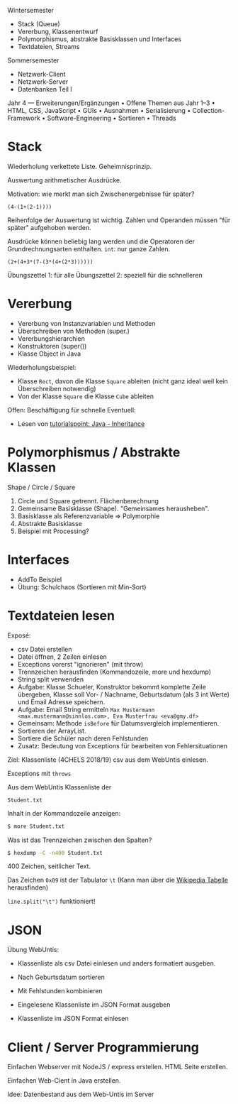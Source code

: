 
Wintersemester

- Stack (Queue)
- Vererbung, Klassenentwurf
- Polymorphismus, abstrakte Basisklassen und Interfaces
- Textdateien, Streams

Sommersemester

- Netzwerk-Client
- Netzwerk-Server
- Datenbanken Teil I

Jahr 4 — Erweiterungen/Ergänzungen
• Offene Themen aus Jahr 1–3 • HTML, CSS, JavaScript • GUIs • Ausnahmen • Serialisierung • Collection- Framework • Software-Engineering • Sortieren • Threads


# Stack

Wiederholung verkettete Liste. Geheimnisprinzip.

Auswertung arithmetischer Ausdrücke. 

Motivation: wie merkt man sich Zwischenergebnisse für später?


```
(4-(1+(2-1))))
```

Reihenfolge der Auswertung ist wichtig.
Zahlen und Operanden müssen "für später" aufgehoben werden.

Ausdrücke können beliebig lang werden und die Operatoren der Grundrechnungsarten enthalten.
`int`: nur ganze Zahlen.

```
(2+(4+3*(7-(3*(4+(2*3))))))
```

Übungszettel 1: für alle
Übungszettel 2: speziell für die schnelleren


# Vererbung

- Vererbung von Instanzvariablen und Methoden
- Überschreiben von Methoden (super.)
- Vererbungshierarchien
- Konstruktoren (super())
- Klasse Object in Java

Wiederholungsbeispiel:
- Klasse `Rect`, davon die Klasse `Square` ableiten (nicht ganz ideal weil kein Überschreiben notwendig)
- Von der Klasse `Square` die Klasse `Cube` ableiten

Offen: Beschäftigung für schnelle
Eventuell:

- Lesen von [tutorialspoint: Java - Inheritance](https://www.tutorialspoint.com/java/java_inheritance.htm)



# Polymorphismus / Abstrakte Klassen

Shape / Circle / Square

1. Circle und Square getrennt. Flächenberechnung
2. Gemeinsame Basisklasse (Shape). "Gemeinsames herausheben".
3. Basisklasse als Referenzvariable => Polymorphie
4. Abstrakte Basisklasse
5. Beispiel mit Processing?


# Interfaces

- AddTo Beispiel
- Übung: Schulchaos (Sortieren mit Min-Sort)



# Textdateien lesen

Exposé:
- csv Datei erstellen
- Datei öffnen, 2 Zeilen einlesen
- Exceptions vorerst "ignorieren" (mit throw)
- Trennzeichen herausfinden (Kommandozeile, more und hexdump)
- String split verwenden
- Aufgabe: Klasse Schueler, Konstruktor bekommt komplette Zeile übergeben, Klasse soll Vor- / Nachname, Geburtsdatum (als 3 int Werte) und Email Adresse speichern.
- Aufgabe: Email String ermitteln `Max Mustermann <max.mustermann@sinnlos.com>, Eva Musterfrau <eva@gmy.df>`
- Gemeinsam: Methode `isBefore` für Datumsvergleich implementieren.
- Sortieren der ArrayList.
- Sortiere die Schüler nach deren Fehlstunden
- Zusatz: Bedeutung von Exceptions für bearbeiten von Fehlersituationen

Ziel: Klassenliste (4CHELS 2018/19) csv aus dem WebUntis einlesen.

Exceptions mit `throws`


Aus dem WebUntis Klassenliste der 

`Student.txt`

Inhalt in der Kommandozeile anzeigen:

```bash
$ more Student.txt
```

Was ist das Trennzeichen zwischen den Spalten?

```bash
$ hexdump -C -n400 Student.txt
```

400 Zeichen, seitlicher Text.

Das Zeichen `0x09` ist der Tabulator `\t` (Kann man über die 
[Wikipedia Tabelle](https://en.wikipedia.org/wiki/ASCII#Control_characters)
herausfinden)

`line.split("\t")` funktioniert!


# JSON


Übung WebUntis:

- Klassenliste als csv Datei einlesen und anders formatiert ausgeben.
- Nach Geburtsdatum sortieren
- Mit Fehlstunden kombinieren
- Eingelesene Klassenliste im JSON Format ausgeben

- Klassenliste im JSON Format einlesen



# Client / Server Programmierung

Einfachen Webserver mit NodeJS / express erstellen.
HTML Seite erstellen.

Einfachen Web-Cient in Java erstellen.

Idee: Datenbestand aus dem Web-Untis im Server

